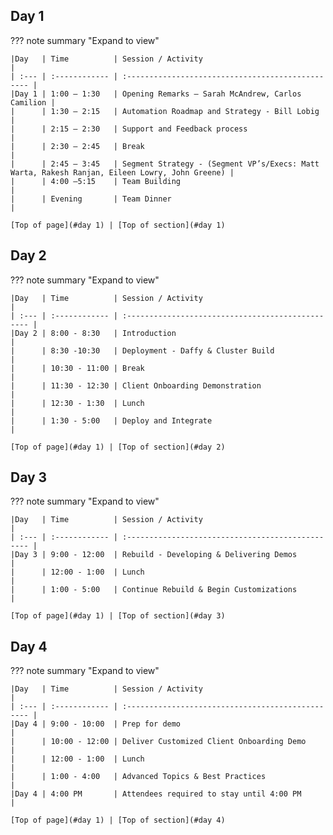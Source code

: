 ## Day 1
??? note summary "Expand to view"
    
    |Day   | Time          | Session / Activity                                |
    | :--- | :------------ | :------------------------------------------------ |
    |Day 1 | 1:00 – 1:30   | Opening Remarks – Sarah McAndrew, Carlos Camilion |
    |      | 1:30 – 2:15   | Automation Roadmap and Strategy - Bill Lobig      |
    |      | 2:15 – 2:30   | Support and Feedback process                      |
    |      | 2:30 – 2:45   | Break                                             |
    |      | 2:45 – 3:45   | Segment Strategy - (Segment VP’s/Execs: Matt Warta, Rakesh Ranjan, Eileen Lowry, John Greene) |
    |      | 4:00 –5:15    | Team Building                                     |
    |      | Evening       | Team Dinner                                       |

    [Top of page](#day 1) | [Top of section](#day 1)


## Day 2
??? note summary "Expand to view"

    |Day   | Time          | Session / Activity                                |
    | :--- | :------------ | :------------------------------------------------ |
    |Day 2 | 8:00 - 8:30   | Introduction                                      |
    |      | 8:30 -10:30   | Deployment - Daffy & Cluster Build                |
    |      | 10:30 - 11:00 | Break                                             |
    |      | 11:30 - 12:30 | Client Onboarding Demonstration                   |
    |      | 12:30 - 1:30  | Lunch                                             |
    |      | 1:30 - 5:00   | Deploy and Integrate                              |
    
    [Top of page](#day 1) | [Top of section](#day 2)
    
    
## Day 3
??? note summary "Expand to view"

    |Day   | Time          | Session / Activity                                |
    | :--- | :------------ | :------------------------------------------------ |
    |Day 3 | 9:00 - 12:00  | Rebuild - Developing & Delivering Demos           |
    |      | 12:00 - 1:00  | Lunch                                             |
    |      | 1:00 - 5:00   | Continue Rebuild & Begin Customizations           |
    
    [Top of page](#day 1) | [Top of section](#day 3)


## Day 4
??? note summary "Expand to view"

    |Day   | Time          | Session / Activity                                |
    | :--- | :------------ | :------------------------------------------------ |
    |Day 4 | 9:00 - 10:00  | Prep for demo                                     |
    |      | 10:00 - 12:00 | Deliver Customized Client Onboarding Demo         |
    |      | 12:00 - 1:00  | Lunch                                             |
    |      | 1:00 - 4:00   | Advanced Topics & Best Practices                  |
    |Day 4 | 4:00 PM       | Attendees required to stay until 4:00 PM          |

    [Top of page](#day 1) | [Top of section](#day 4)
